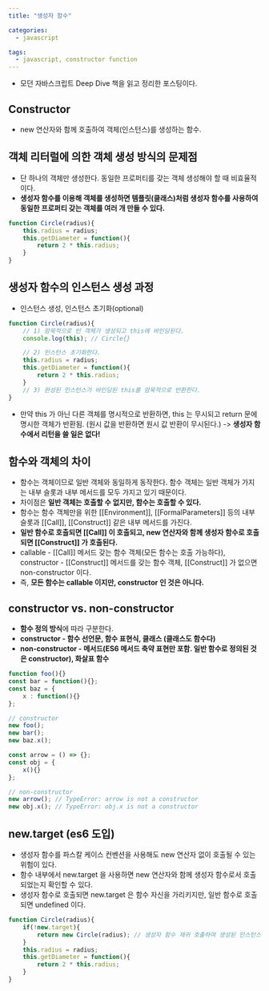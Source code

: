 ```yaml
---
title: "생성자 함수"

categories:
  - javascript

tags:
  - javascript, constructor function
---
```


- 모던 자바스크립트 Deep Dive 책을 읽고 정리한 포스팅이다.

## Constructor
- new 연산자와 함께 호출하여 객체(인스턴스)를 생성하는 함수. 

## 객체 리터럴에 의한 객체 생성 방식의 문제점
- 단 하나의 객체만 생성한다. 동일한 프로퍼티를 갖는 객체 생성해야 할 때 비효율적이다.
- **생성자 함수를 이용해 객체를 생성하면 템플릿(클래스)처럼 생성자 함수를 사용하여 동일한 프로퍼티 갖는 객체를 여러 개 만들 수 있다.**

```javascript
function Circle(radius){
    this.radius = radius;
    this.getDiameter = function(){
        return 2 * this.radius;
    }
}
```

## 생성자 함수의 인스턴스 생성 과정
- 인스턴스 생성, 인스턴스 초기화(optional)
  
```javascript
function Circle(radius){
    // 1) 암묵적으로 빈 객체가 생성되고 this에 바인딩된다.
    console.log(this); // Circle{}

    // 2) 인스턴스 초기화한다.
    this.radius = radius;
    this.getDiameter = function(){
        return 2 * this.radius;
    }
    // 3) 완성된 인스턴스가 바인딩된 this를 암묵적으로 반환한다.
}
```
- 만약 this 가 아닌 다른 객체를 명시적으로 반환하면, this 는 무시되고 return 문에 명시한 객체가 반환됨. (원시 값을 반환하면 원시 값 반환이 무시된다.) -> **생성자 함수에서 리턴을 쓸 일은 없다!**

## 함수와 객체의 차이
- 함수는 객체이므로 일반 객체와 동일하게 동작한다. 함수 객체는 일반 객체가 가지는 내부 슬롯과 내부 메서드를 모두 가지고 있기 때문이다.
- 차이점은 **일반 객체는 호출할 수 없지만, 함수는 호출할 수 있다.**
- 함수는 함수 객체만을 위한 [[Environment]], [[FormalParameters]] 등의 내부 슬롯과 [[Call]], [[Construct]] 같은 내부 메서드를 가진다.
- **일반 함수로 호출되면 [[Call]] 이 호출되고, new 연산자와 함께 생성자 함수로 호출되면 [[Construct]] 가 호출된다.**
- callable - [[Call]] 메서드 갖는 함수 객체(모든 함수는 호출 가능하다), constructor - [[Construct]] 메서드를 갖는 함수 객체, [[Construct]] 가 없으면 non-constructor 이다.
- 즉, **모든 함수는 callable 이지만, constructor 인 것은 아니다.**

## constructor vs. non-constructor
- **함수 정의 방식**에 따라 구분한다.
- **constructor - 함수 선언문, 함수 표현식, 클래스 (클래스도 함수다)**
- **non-constructor - 메서드(ES6 메서드 축약 표현만 포함. 일반 함수로 정의된 것은 constructor), 화살표 함수**

```javascript
function foo(){}
const bar = function(){};
const baz = {
    x : function(){}
};

// constructor
new foo();
new bar();
new baz.x();

const arrow = () => {};
const obj = {
    x(){}
};

// non-constructor
new arrow(); // TypeError: arrow is not a constructor
new obj.x(); // TypeError: obj.x is not a constructor
```

## new.target (es6 도입)
- 생성자 함수를 파스칼 케이스 컨벤션을 사용해도 new 연산자 없이 호출될 수 있는 위험이 있다.
- 함수 내부에서 new.target 을 사용하면 new 연산자와 함께 생성자 함수로서 호출되었는지 확인할 수 있다.
- 생성자 함수로 호출되면 new.target 은 함수 자신을 가리키지만, 일반 함수로 호출되면 undefined 이다.

```javascript
function Circle(radius){
    if(!new.target){
        return new Circle(radius); // 생성자 함수 재귀 호출하여 생성된 인스턴스 반환한다.
    }
    this.radius = radius;
    this.getDiameter = function(){
        return 2 * this.radius;
    }
}
```
